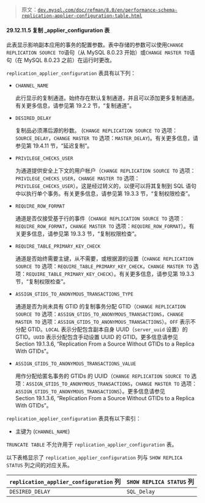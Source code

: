 > 原文：[`dev.mysql.com/doc/refman/8.0/en/performance-schema-replication-applier-configuration-table.html`](https://dev.mysql.com/doc/refman/8.0/en/performance-schema-replication-applier-configuration-table.html)

#### 29.12.11.5 复制 _applier_configuration 表

此表显示影响副本应用的事务的配置参数。表中存储的参数可以使用`CHANGE REPLICATION SOURCE TO`语句（从 MySQL 8.0.23 开始）或`CHANGE MASTER TO`语句（在 MySQL 8.0.23 之前）在运行时更改。

`replication_applier_configuration` 表具有以下列：

+   `CHANNEL_NAME`

    此行显示的复制通道。始终存在默认复制通道，并且可以添加更多复制通道。有关更多信息，请参见第 19.2.2 节，“复制通道”。

+   `DESIRED_DELAY`

    复制品必须滞后源的秒数。 (`CHANGE REPLICATION SOURCE TO` 选项：`SOURCE_DELAY`，`CHANGE MASTER TO` 选项：`MASTER_DELAY`)。有关更多信息，请参见第 19.4.11 节，“延迟复制”。

+   `PRIVILEGE_CHECKS_USER`

    为通道提供安全上下文的用户帐户（`CHANGE REPLICATION SOURCE TO` 选项：`PRIVILEGE_CHECKS_USER`，`CHANGE MASTER TO` 选项：`PRIVILEGE_CHECKS_USER`）。这是经过转义的，以便可以将其复制到 SQL 语句中以执行单个事务。有关更多信息，请参见第 19.3.3 节，“复制权限检查”。

+   `REQUIRE_ROW_FORMAT`

    通道是否仅接受基于行的事件（`CHANGE REPLICATION SOURCE TO` 选项：`REQUIRE_ROW_FORMAT`，`CHANGE MASTER TO` 选项：`REQUIRE_ROW_FORMAT`）。有关更多信息，请参见第 19.3.3 节，“复制权限检查”。

+   `REQUIRE_TABLE_PRIMARY_KEY_CHECK`

    通道是否始终需要主键，从不需要，或根据源的设置（`CHANGE REPLICATION SOURCE TO` 选项：`REQUIRE_TABLE_PRIMARY_KEY_CHECK`，`CHANGE MASTER TO` 选项：`REQUIRE_TABLE_PRIMARY_KEY_CHECK`）。有关更多信息，请参见第 19.3.3 节，“复制权限检查”。

+   `ASSIGN_GTIDS_TO_ANONYMOUS_TRANSACTIONS_TYPE`

    通道是否为尚未具有 GTID 的复制事务分配 GTID（`CHANGE REPLICATION SOURCE TO` 选项：`ASSIGN_GTIDS_TO_ANONYMOUS_TRANSACTIONS`，`CHANGE MASTER TO` 选项：`ASSIGN_GTIDS_TO_ANONYMOUS_TRANSACTIONS`）。`OFF` 表示不分配 GTID。`LOCAL` 表示分配包含副本自身 UUID（`server_uuid` 设置）的 GTID。`UUID` 表示分配包含手动设置 UUID 的 GTID。更多信息请参见 Section 19.1.3.6, “Replication From a Source Without GTIDs to a Replica With GTIDs”。

+   `ASSIGN_GTIDS_TO_ANONYMOUS_TRANSACTIONS_VALUE`

    用作分配给匿名事务的 GTIDs 的 UUID（`CHANGE REPLICATION SOURCE TO` 选项：`ASSIGN_GTIDS_TO_ANONYMOUS_TRANSACTIONS`，`CHANGE MASTER TO` 选项：`ASSIGN_GTIDS_TO_ANONYMOUS_TRANSACTIONS`）。更多信息请参见 Section 19.1.3.6, “Replication From a Source Without GTIDs to a Replica With GTIDs”。

`replication_applier_configuration` 表具有以下索引：

+   主键为 (`CHANNEL_NAME`)

`TRUNCATE TABLE` 不允许用于 `replication_applier_configuration` 表。

以下表格显示了 `replication_applier_configuration` 列与 `SHOW REPLICA STATUS` 列之间的对应关系。

| `replication_applier_configuration` 列 | `SHOW REPLICA STATUS` 列 |
| --- | --- |
| `DESIRED_DELAY` | `SQL_Delay` |

